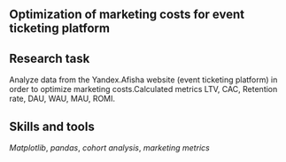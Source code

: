 ## Optimization of marketing costs for event ticketing platform

## Research task

Analyze data from the Yandex.Afisha website (event ticketing platform) in order to optimize marketing costs.Calculated metrics LTV, CAC, Retention rate, DAU, WAU, MAU, ROMI. 

## Skills and tools
*Matplotlib*, *pandas*, *cohort analysis*, *marketing metrics*
